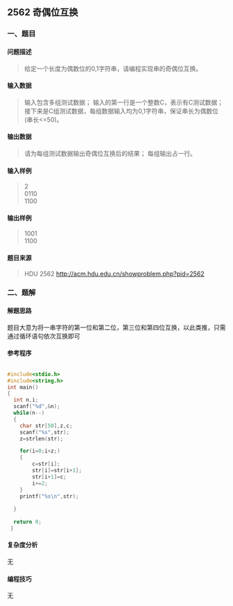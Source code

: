 ## 2562 奇偶位互换

### 一、题目

#### 问题描述

> 给定一个长度为偶数位的0,1字符串，请编程实现串的奇偶位互换。


#### 输入数据

> 输入包含多组测试数据；
输入的第一行是一个整数C，表示有C测试数据；
接下来是C组测试数据，每组数据输入均为0,1字符串，保证串长为偶数位(串长<=50)。

#### 输出数据

> 请为每组测试数据输出奇偶位互换后的结果；
每组输出占一行。

#### 输入样例

> 2  
0110  
1100

#### 输出样例

>1001  
1100

#### 题目来源

> HDU 2562 http://acm.hdu.edu.cn/showproblem.php?pid=2562

### 二、题解

#### 解题思路

题目大意为将一串字符的第一位和第二位，第三位和第四位互换，以此类推，只需通过循环语句依次互换即可

#### 参考程序

```c

#include<stdio.h>
#include<string.h>
int main()
{ 
  int n,i;
  scanf("%d",&n);
  while(n--)
  {
  	char str[50],z,c;
  	scanf("%s",str);
  	z=strlen(str);

  	for(i=0;i<z;)
  	{
	 	c=str[i];
		str[i]=str[i+1];
		str[i+1]=c;
		i+=2;	 
  	}
  	printf("%s\n",str);
  	
  }                                  
     
  return 0;
 }
```

#### 复杂度分析

无

#### 编程技巧

无